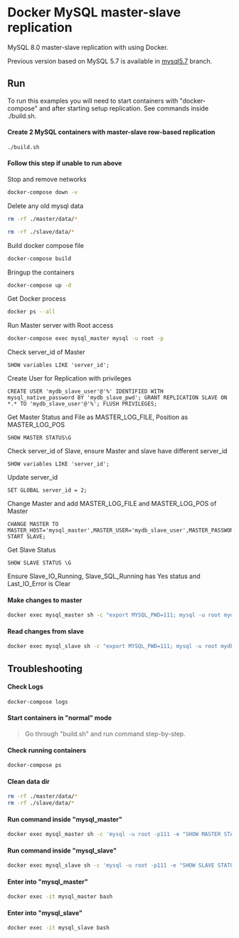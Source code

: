 # Docker MySQL master-slave replication

MySQL 8.0 master-slave replication with using Docker.

Previous version based on MySQL 5.7 is available in [mysql5.7](https://github.com/vbabak/docker-mysql-master-slave/tree/mysql5.7) branch.

## Run

To run this examples you will need to start containers with "docker-compose"
and after starting setup replication. See commands inside ./build.sh.

#### Create 2 MySQL containers with master-slave row-based replication

```bash
./build.sh
```

#### Follow this step if unable to run above

Stop and remove networks

```bash
docker-compose down -v
```

Delete any old mysql data

```bash
rm -rf ./master/data/*
```

```bash
rm -rf ./slave/data/*
```

Build docker compose file

```bash
docker-compose build
```

Bringup the containers

```bash
docker-compose up -d
```

Get Docker process

```bash
docker ps --all
```

Run Master server with Root access

```bash
docker-compose exec mysql_master mysql -u root -p
```

Check server_id of Master

```mysql
SHOW variables LIKE 'server_id';
```

Create User for Replication with privileges

```mysql
CREATE USER 'mydb_slave_user'@'%' IDENTIFIED WITH mysql_native_password BY 'mydb_slave_pwd'; GRANT REPLICATION SLAVE ON *.* TO 'mydb_slave_user'@'%'; FLUSH PRIVILEGES;
```

Get Master Status and File as MASTER_LOG_FILE, Position as MASTER_LOG_POS

```mysql
SHOW MASTER STATUS\G
```

Check server_id of Slave, ensure Master and slave have different server_id

```mysql
SHOW variables LIKE 'server_id';
```

Update server_id

```mysql
SET GLOBAL server_id = 2;
```

Change Master and add MASTER_LOG_FILE and MASTER_LOG_POS of Master

```mysql
CHANGE MASTER TO MASTER_HOST='mysql_master',MASTER_USER='mydb_slave_user',MASTER_PASSWORD='mydb_slave_pwd',MASTER_LOG_FILE='binlog.000002',MASTER_LOG_POS=879; START SLAVE;
```

Get Slave Status

```mysql
SHOW SLAVE STATUS \G
```

Ensure Slave_IO_Running, Slave_SQL_Running has Yes status and Last_IO_Error is Clear

#### Make changes to master

```bash
docker exec mysql_master sh -c "export MYSQL_PWD=111; mysql -u root mydb -e 'create table code(code int); insert into code values (100), (200)'"
```

#### Read changes from slave

```bash
docker exec mysql_slave sh -c "export MYSQL_PWD=111; mysql -u root mydb -e 'select * from code \G'"
```

## Troubleshooting

#### Check Logs

```bash
docker-compose logs
```

#### Start containers in "normal" mode

> Go through "build.sh" and run command step-by-step.

#### Check running containers

```bash
docker-compose ps
```

#### Clean data dir

```bash
rm -rf ./master/data/*
rm -rf ./slave/data/*
```

#### Run command inside "mysql_master"

```bash
docker exec mysql_master sh -c 'mysql -u root -p111 -e "SHOW MASTER STATUS \G"'
```

#### Run command inside "mysql_slave"

```bash
docker exec mysql_slave sh -c 'mysql -u root -p111 -e "SHOW SLAVE STATUS \G"'
```

#### Enter into "mysql_master"

```bash
docker exec -it mysql_master bash
```

#### Enter into "mysql_slave"

```bash
docker exec -it mysql_slave bash
```
